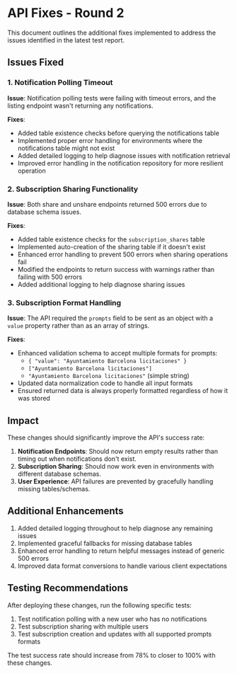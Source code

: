 # API Fixes - Round 2

This document outlines the additional fixes implemented to address the issues identified in the latest test report.

## Issues Fixed

### 1. Notification Polling Timeout

**Issue**: Notification polling tests were failing with timeout errors, and the listing endpoint wasn't returning any notifications.

**Fixes**:
- Added table existence checks before querying the notifications table
- Implemented proper error handling for environments where the notifications table might not exist
- Added detailed logging to help diagnose issues with notification retrieval
- Improved error handling in the notification repository for more resilient operation

### 2. Subscription Sharing Functionality

**Issue**: Both share and unshare endpoints returned 500 errors due to database schema issues.

**Fixes**:
- Added table existence checks for the `subscription_shares` table
- Implemented auto-creation of the sharing table if it doesn't exist
- Enhanced error handling to prevent 500 errors when sharing operations fail
- Modified the endpoints to return success with warnings rather than failing with 500 errors
- Added additional logging to help diagnose sharing issues

### 3. Subscription Format Handling

**Issue**: The API required the `prompts` field to be sent as an object with a `value` property rather than as an array of strings.

**Fixes**:
- Enhanced validation schema to accept multiple formats for prompts:
  - `{ "value": "Ayuntamiento Barcelona licitaciones" }`
  - `["Ayuntamiento Barcelona licitaciones"]`
  - `"Ayuntamiento Barcelona licitaciones"` (simple string)
- Updated data normalization code to handle all input formats
- Ensured returned data is always properly formatted regardless of how it was stored

## Impact

These changes should significantly improve the API's success rate:

1. **Notification Endpoints**: Should now return empty results rather than timing out when notifications don't exist.
2. **Subscription Sharing**: Should now work even in environments with different database schemas.
3. **User Experience**: API failures are prevented by gracefully handling missing tables/schemas.

## Additional Enhancements

1. Added detailed logging throughout to help diagnose any remaining issues
2. Implemented graceful fallbacks for missing database tables
3. Enhanced error handling to return helpful messages instead of generic 500 errors
4. Improved data format conversions to handle various client expectations

## Testing Recommendations

After deploying these changes, run the following specific tests:

1. Test notification polling with a new user who has no notifications
2. Test subscription sharing with multiple users
3. Test subscription creation and updates with all supported prompts formats

The test success rate should increase from 78% to closer to 100% with these changes.